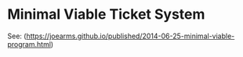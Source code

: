 # Minimal Viable Ticket System

See: (<https://joearms.github.io/published/2014-06-25-minimal-viable-program.html>)
